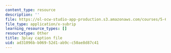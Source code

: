 ```yaml
---
content_type: resource
description: ''
file: https://ol-ocw-studio-app-production.s3.amazonaws.com/courses/5-61-physical-chemistry-fall-2017/ad31096bb06952d1ab9cc50ae8d87c41_zR6vXHHQZZA.vtt
file_type: application/x-subrip
learning_resource_types: []
resourcetype: Other
title: 3play caption file
uid: ad31096b-b069-52d1-ab9c-c50ae8d87c41
---
```


